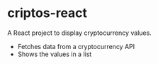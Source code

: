 # criptos-react

A React project to display cryptocurrency values.

- Fetches data from a cryptocurrency API
- Shows the values in a list
